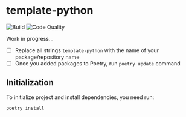 # template-python

![Build](https://github.com/amorim-cleison/template-python/workflows/Build/badge.svg)
![Code Quality](https://github.com/amorim-cleison/template-python/workflows/Code%20Quality/badge.svg)

Work in progress...

- [ ] Replace all strings `template-python` with the name of your package/repository name
- [ ] Once you added packages to Poetry, run `poetry update` command

## Initialization
To initialize project and install dependencies, you need run:

```
poetry install
```
